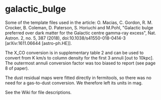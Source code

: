 # galactic_bulge
Some of the template files used in the article: 
O. Macias, C. Gordon, R. M. Crocker, B. Coleman, D. Paterson, S. Horiuchi and M.Pohl,
"Galactic bulge preferred over dark matter for the Galactic centre gamma-ray excess", Nat. Astron. 2, no. 5, 387 (2018),
  doi:10.1038/s41550-018-0414-3 [arXiv:1611.06644 [astro-ph.HE]].
  
The X_CO conversion is in supplementary table 2 and can be used to convert from K km/s to column density for the first 3 annuli [out to 10kpc]. The outermost annuli conversion factor was too biased to report (see page 8 of paper).
 
The dust residual maps were fitted directly in fermitools, so there was no need for a gas-to-dust conversion. We therefore left its units in mag.

See the Wiki for file descriptions.

